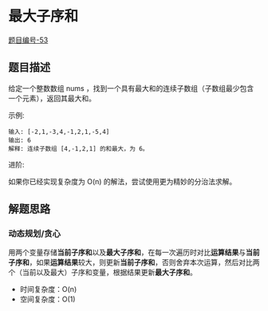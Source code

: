 # 最大子序和

[题目编号-53](https://leetcode-cn.com/problems/maximum-subarray/solution/zui-da-zi-xu-he-by-leetcode-solution/)



## 题目描述

给定一个整数数组 nums ，找到一个具有最大和的连续子数组（子数组最少包含一个元素），返回其最大和。

示例:

```
输入: [-2,1,-3,4,-1,2,1,-5,4]
输出: 6
解释: 连续子数组 [4,-1,2,1] 的和最大，为 6。
```

进阶:

如果你已经实现复杂度为 O(n) 的解法，尝试使用更为精妙的分治法求解。



## 解题思路

### 动态规划/贪心

用两个变量存储**当前子序和**以及**最大子序和**，在每一次遍历时对比**运算结果**与**当前子序和**，如果**运算结果**较大，则更新**当前子序和**，否则舍弃本次运算，然后对比两个（当前以及最大）子序和变量，根据结果更新**最大子序和**。

* 时间复杂度：O(n)
* 空间复杂度：O(1)